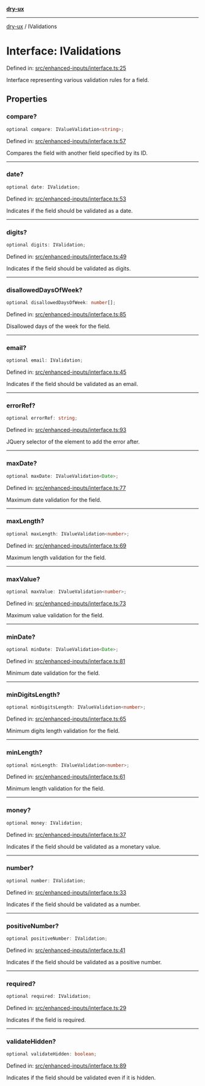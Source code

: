 [**dry-ux**](../README.md)

***

[dry-ux](../README.md) / IValidations

# Interface: IValidations

Defined in: [src/enhanced-inputs/interface.ts:25](https://github.com/navedr/dry-ux/blob/e875b26275714d870ae7637bd802b35e75633e0b/src/enhanced-inputs/interface.ts#L25)

Interface representing various validation rules for a field.

## Properties

### compare?

```ts
optional compare: IValueValidation<string>;
```

Defined in: [src/enhanced-inputs/interface.ts:57](https://github.com/navedr/dry-ux/blob/e875b26275714d870ae7637bd802b35e75633e0b/src/enhanced-inputs/interface.ts#L57)

Compares the field with another field specified by its ID.

***

### date?

```ts
optional date: IValidation;
```

Defined in: [src/enhanced-inputs/interface.ts:53](https://github.com/navedr/dry-ux/blob/e875b26275714d870ae7637bd802b35e75633e0b/src/enhanced-inputs/interface.ts#L53)

Indicates if the field should be validated as a date.

***

### digits?

```ts
optional digits: IValidation;
```

Defined in: [src/enhanced-inputs/interface.ts:49](https://github.com/navedr/dry-ux/blob/e875b26275714d870ae7637bd802b35e75633e0b/src/enhanced-inputs/interface.ts#L49)

Indicates if the field should be validated as digits.

***

### disallowedDaysOfWeek?

```ts
optional disallowedDaysOfWeek: number[];
```

Defined in: [src/enhanced-inputs/interface.ts:85](https://github.com/navedr/dry-ux/blob/e875b26275714d870ae7637bd802b35e75633e0b/src/enhanced-inputs/interface.ts#L85)

Disallowed days of the week for the field.

***

### email?

```ts
optional email: IValidation;
```

Defined in: [src/enhanced-inputs/interface.ts:45](https://github.com/navedr/dry-ux/blob/e875b26275714d870ae7637bd802b35e75633e0b/src/enhanced-inputs/interface.ts#L45)

Indicates if the field should be validated as an email.

***

### errorRef?

```ts
optional errorRef: string;
```

Defined in: [src/enhanced-inputs/interface.ts:93](https://github.com/navedr/dry-ux/blob/e875b26275714d870ae7637bd802b35e75633e0b/src/enhanced-inputs/interface.ts#L93)

JQuery selector of the element to add the error after.

***

### maxDate?

```ts
optional maxDate: IValueValidation<Date>;
```

Defined in: [src/enhanced-inputs/interface.ts:77](https://github.com/navedr/dry-ux/blob/e875b26275714d870ae7637bd802b35e75633e0b/src/enhanced-inputs/interface.ts#L77)

Maximum date validation for the field.

***

### maxLength?

```ts
optional maxLength: IValueValidation<number>;
```

Defined in: [src/enhanced-inputs/interface.ts:69](https://github.com/navedr/dry-ux/blob/e875b26275714d870ae7637bd802b35e75633e0b/src/enhanced-inputs/interface.ts#L69)

Maximum length validation for the field.

***

### maxValue?

```ts
optional maxValue: IValueValidation<number>;
```

Defined in: [src/enhanced-inputs/interface.ts:73](https://github.com/navedr/dry-ux/blob/e875b26275714d870ae7637bd802b35e75633e0b/src/enhanced-inputs/interface.ts#L73)

Maximum value validation for the field.

***

### minDate?

```ts
optional minDate: IValueValidation<Date>;
```

Defined in: [src/enhanced-inputs/interface.ts:81](https://github.com/navedr/dry-ux/blob/e875b26275714d870ae7637bd802b35e75633e0b/src/enhanced-inputs/interface.ts#L81)

Minimum date validation for the field.

***

### minDigitsLength?

```ts
optional minDigitsLength: IValueValidation<number>;
```

Defined in: [src/enhanced-inputs/interface.ts:65](https://github.com/navedr/dry-ux/blob/e875b26275714d870ae7637bd802b35e75633e0b/src/enhanced-inputs/interface.ts#L65)

Minimum digits length validation for the field.

***

### minLength?

```ts
optional minLength: IValueValidation<number>;
```

Defined in: [src/enhanced-inputs/interface.ts:61](https://github.com/navedr/dry-ux/blob/e875b26275714d870ae7637bd802b35e75633e0b/src/enhanced-inputs/interface.ts#L61)

Minimum length validation for the field.

***

### money?

```ts
optional money: IValidation;
```

Defined in: [src/enhanced-inputs/interface.ts:37](https://github.com/navedr/dry-ux/blob/e875b26275714d870ae7637bd802b35e75633e0b/src/enhanced-inputs/interface.ts#L37)

Indicates if the field should be validated as a monetary value.

***

### number?

```ts
optional number: IValidation;
```

Defined in: [src/enhanced-inputs/interface.ts:33](https://github.com/navedr/dry-ux/blob/e875b26275714d870ae7637bd802b35e75633e0b/src/enhanced-inputs/interface.ts#L33)

Indicates if the field should be validated as a number.

***

### positiveNumber?

```ts
optional positiveNumber: IValidation;
```

Defined in: [src/enhanced-inputs/interface.ts:41](https://github.com/navedr/dry-ux/blob/e875b26275714d870ae7637bd802b35e75633e0b/src/enhanced-inputs/interface.ts#L41)

Indicates if the field should be validated as a positive number.

***

### required?

```ts
optional required: IValidation;
```

Defined in: [src/enhanced-inputs/interface.ts:29](https://github.com/navedr/dry-ux/blob/e875b26275714d870ae7637bd802b35e75633e0b/src/enhanced-inputs/interface.ts#L29)

Indicates if the field is required.

***

### validateHidden?

```ts
optional validateHidden: boolean;
```

Defined in: [src/enhanced-inputs/interface.ts:89](https://github.com/navedr/dry-ux/blob/e875b26275714d870ae7637bd802b35e75633e0b/src/enhanced-inputs/interface.ts#L89)

Indicates if the field should be validated even if it is hidden.
